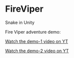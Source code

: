 # FireViper
Snake in Unity

Fire Viper adventure demo:

[Watch the demo-1 video on YT](https://youtu.be/GjSa97jw2OI)

[Watch the demo-2 video on YT](https://youtu.be/z-7C-if0apA)
